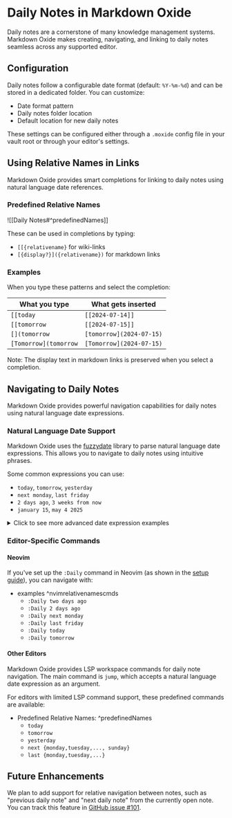 # Daily Notes in Markdown Oxide

Daily notes are a cornerstone of many knowledge management systems. Markdown Oxide makes creating, navigating, and linking to daily notes seamless across any supported editor.

## Configuration

Daily notes follow a configurable date format (default: `%Y-%m-%d`) and can be stored in a dedicated folder. You can customize:

- Date format pattern
- Daily notes folder location
- Default location for new daily notes

These settings can be configured either through a `.moxide` config file in your vault root or through your editor's settings.

## Using Relative Names in Links

Markdown Oxide provides smart completions for linking to daily notes using natural language date references.

### Predefined Relative Names

![[Daily Notes#^predefinedNames]]

These can be used in completions by typing:

- `[[{relativename}` for wiki-links
- `[{display?}]({relativename})` for markdown links

### Examples

When you type these patterns and select the completion:

| What you type         | What gets inserted       |
| --------------------- | ------------------------ |
| `[[today`             | `[[2024-07-14]]`         |
| `[[tomorrow`          | `[[2024-07-15]]`         |
| `[](tomorrow`         | `[tomorrow](2024-07-15)` |
| `[Tomorrow](tomorrow` | `[Tomorrow](2024-07-15)` |

Note: The display text in markdown links is preserved when you select a completion.

## Navigating to Daily Notes

Markdown Oxide provides powerful navigation capabilities for daily notes using natural language date expressions.

### Natural Language Date Support

Markdown Oxide uses the [fuzzydate](https://docs.rs/fuzzydate/latest/fuzzydate/) library to parse natural language date expressions. This allows you to navigate to daily notes using intuitive phrases.

Some common expressions you can use:

- `today`, `tomorrow`, `yesterday`
- `next monday`, `last friday`
- `2 days ago`, `3 weeks from now`
- `january 15`, `may 4 2025`

<details>
<summary>Click to see more advanced date expression examples</summary>

- Date formats: `7/4/2024`, `2024-12-25`, `3.14.2025`
- Relative dates: `next tuesday`, `last month`
- Duration expressions: `3 days ago`, `2 weeks from now`
- Combined expressions: `2 days after next monday`

</details>

### Editor-Specific Commands

#### Neovim

If you've set up the `:Daily` command in Neovim (as shown in the [setup guide](README#^nvimconfigsetup)), you can navigate with:

- examples ^nvimrelativenamescmds
  - `:Daily two days ago`
  - `:Daily 2 days ago`
  - `:Daily next monday`
  - `:Daily last friday`
  - `:Daily today`
  - `:Daily tomorrow`

#### Other Editors

Markdown Oxide provides LSP workspace commands for daily note navigation. The main command is `jump`, which accepts a natural language date expression as an argument.

For editors with limited LSP command support, these predefined commands are available:

- Predefined Relative Names: ^predefinedNames
  - `today`
  - `tomorrow`
  - `yesterday`
  - `next {monday,tuesday,..., sunday}`
  - `last {monday,tuesday,...}`

## Future Enhancements

We plan to add support for relative navigation between notes, such as "previous daily note" and "next daily note" from the currently open note. You can track this feature in [GitHub issue #101](https://github.com/Feel-ix-343/markdown-oxide/issues/101).
